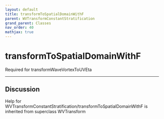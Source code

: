 ```yaml
---
layout: default
title: transformToSpatialDomainWithF
parent: WVTransformConstantStratification
grand_parent: Classes
nav_order: 40
mathjax: true
---
```


#  transformToSpatialDomainWithF

Required for transformWaveVortexToUVEta


---

## Discussion

Help for WVTransformConstantStratification/transformToSpatialDomainWithF is inherited from superclass WVTransform
